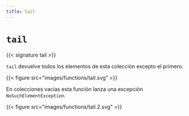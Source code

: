 ```yaml
---
title: tail
---
```


# `tail`

{{< signature tail >}}

`tail` devuelve todos los elementos de esta colección excepto el primero.

{{< figure src="images/functions/tail.svg" >}}

En colecciones vacías esta función lanza una excepción `NoSuchElementException`.

{{< figure src="images/functions/tail.2.svg" >}}
